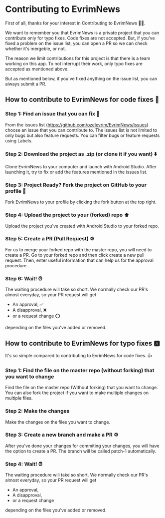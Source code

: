 # Contributing to EvrimNews
First of all, thanks for your interest in Contributing to EvrimNews 🎊🎉.

We want to remember you that EvrimNews is a private project that you can contribute only for typo fixes. Code fixes are not accepted.
But, if you've fixed a problem on the issue list, you can open a PR so we can check whether it's mergeble, or not.

The reason we limit contributions for this project is that there is a team working on this app. To not interrupt their work, only typo fixes are accepted as mentioned above.

But as mentioned below, if you've fixed anything on the issue list, you can always submit a PR. 

## How to contribute to EvrimNews for code fixes 🔧

### Step 1: Find an issue that you can fix 🔧
From the issues list (https://github.com/ozelevrim/EvrimNews/issues) choose an issue that you can contribute to. The issues list is not limited to only bugs but also feature requests. You can filter bugs or feature requests using Labels.

### Step 2: Download the project as .zip (or clone it if you want) ⬇️
Clone EvrimNews to your computer and launch with Android Studio. After launching it, try to fix or add the features mentioned in the issues list.

### Step 3: Project Ready? Fork the project on GitHub to your profile 🍴
Fork EvrimNews to your profile by clicking the fork button at the top right.

### Step 4: Upload the project to your (forked) repo ⬆️
Upload the project you've created with Android Studio to your forked repo.

### Step 5: Create a PR (Pull Request) ⚙️
For us to merge your forked repo with the master repo, you will need to create a PR. Go to your forked repo and then click create a new pull request. Then, enter useful information that can help us for the approval procedure.

### Step 6: Wait! ⏰
The waiting procedure will take so short. We normally check our PR's almost everyday, so your PR request will get
- An approval, ✅
- A disapproval, ❌
- or a request change ⭕️

depending on the files you've added or removed.

## How to contribute to EvrimNews for typo fixes 🅰️
It's so simple compared to contributing to EvrimNews for code fixes. 👍

### Step 1: Find the file on the master repo (without forking) that you want to change
Find the file on the master repo (Without forking) that you want to change. You can also fork the project if you want to make multiple changes on multiple files.

### Step 2: Make the changes
Make the changes on the files you want to change.

### Step 3: Create a new branch and make a PR ⚙️
After you've done your changes for commiting your changes, you will have the option to create a PR. The branch will be called patch-1 automatically. 

### Step 4: Wait! ⏰
The waiting procedure will take so short. We normally check our PR's almost everyday, so your PR request will get
- An approval,
- A disapproval,
- or a request change

depending on the files you've added or removed.
